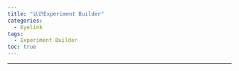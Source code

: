 ```yaml
---
title: "认识Experiment Builder"
categories:
  - Eyelink
tags:
  - Experiment Builder
toc: true
---
```


---
